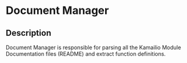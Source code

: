 # Document Manager

## Description

Document Manager is responsible for parsing all the Kamailio Module Documentation files (README) and extract function definitions.

